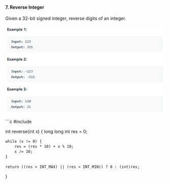 #### 7. Reverse Integer
Given a 32-bit signed integer, reverse digits of an integer.
<p align="center">
    <img src="https://github.com/asli18/leetcode/blob/master/007_example.png?raw=true" alt="007_example"/>
</p>
```c
#include <limits.h>

int reverse(int x) {
    long long int res = 0;


    while (x != 0) {
        res = (res * 10) + x % 10;
        x /= 10;
    }

    return ((res > INT_MAX) || (res < INT_MIN)) ? 0 : (int)res;
}
```

